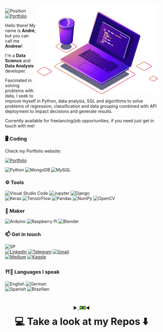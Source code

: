 <img src="https://raw.githubusercontent.com/AndrewLaganaro/AndrewLaganaro/main/images/computer-illustration.png" min-width="400px" max-width="400px" width="400px" align="right" alt="Computador Andrew">

![Position](https://img.shields.io/badge/Data%20Scientist-Maker-blue) [![Portfolio](https://img.shields.io/badge/-Portfolio-blue)](andrewcode.herokuapp.com)
<p align="left">
  Hello there! My name is <b>André</b>, but you can call me <b>Andrew</b>!
  
  I'm a <b>Data Science</b> and <b>Data Analysis</b> developer.
  
  Fascinated in solving problems with data, I seek to improve myself in Python, data analysis, SQL and algorithms to solve problems of regression, classification and data grouping combined with API deployment to impact decisions and generate results.

  Currently available for freelancing/job opportunities, if you need just get in touch with me! 
</p>

### 🖥 Coding
  Check my Portfolio website:
  
  [![Portfolio](https://img.shields.io/badge/-Portfolio-blue)](andrewcode.herokuapp.com)
  
  ![Python](https://img.shields.io/badge/Python-informational?/?style=flat&logo=Python&logoColor=white&color=blue)
  ![MongoDB](https://img.shields.io/badge/MongoDB-informational?/?style=flat&logo=MongoDB&logoColor=white&color=green)
  ![MySQL](https://img.shields.io/badge/MySQL-informational?/?style=flat&logo=MySQL&logoColor=white&color=orange)

### ⚙ Tools

  ![Visual Studio Code](https://img.shields.io/badge/VisualStudioCode-0078d7.svg?&/?style=flat&logo=visual-studio-code&logoColor=white)
  ![Jupyter](https://img.shields.io/badge/Jupyter-%23F37626.svg?&/?style=flat&logo=Jupyter&logoColor=white)
  ![Django](https://img.shields.io/badge/django-%23092E20.svg?&/?style=flat&logo=django&logoColor=white)
  <br>
  ![Keras](https://img.shields.io/badge/Keras-%23D00000.svg?&/?style=flat&logo=Keras&logoColor=white)
  ![TensorFlow](https://img.shields.io/badge/TensorFlow-%23FF6F00.svg?&/?style=flat&logo=TensorFlow&logoColor=white)
  ![Pandas](https://img.shields.io/badge/pandas-%23150458.svg?&/?style=flat&logo=pandas&logoColor=white)
  ![NumPy](https://img.shields.io/badge/numpy-%23013243.svg?&/?style=flat&logo=numpy&logoColor=white)
  ![OpenCV](https://img.shields.io/badge/opencv-%23white.svg?&/?style=flat&logo=opencv&logoColor=white)
  
### 🧪 Maker

  ![Arduino](https://img.shields.io/badge/-Arduino-00979D?/?style=flat&logo=Arduino&logoColor=white)
  ![Raspberry Pi](https://img.shields.io/badge/-RaspberryPi-C51A4A?/?style=flat&logo=Raspberry-Pi)
  ![Blender](https://img.shields.io/badge/blender-%23F5792A.svg?&/?style=flat&logo=blender&logoColor=white)

### 📫 Get in touch
  ![SP](https://img.shields.io/badge/Brazil-São%20Paulo-blue)
  <br>
  [![LinkedIn](https://img.shields.io/badge/LinkedIn-informational?/?style=flat&logo=linkedin&logoColor=white&color=0D76A8)](https://www.linkedin.com/in/andrewlaganaro/)
  [![Telegram](https://img.shields.io/badge/Telegram-informational?/?style=flat&logo=telegram&logoColor=white&color=2CA5E0)](https://t.me/AndrewLaganaro)
  [![Gmail](https://img.shields.io/badge/Gmail-informational?/?style=flat&logo=gmail&logoColor=white&color=D14836)](mailto:andrew.laganaro.dev@gmail.com?subject=[GitHub])
  <br>
  [![Medium](https://img.shields.io/badge/Medium-%23000000.svg?&style=plastic&logo=Medium&logoColor=white)](https://medium.com/@AndrewLaganaro)
  [![Kaggle](https://img.shields.io/badge/-Kaggle-blue?style=plastic)](https://www.kaggle.com/andrewlaganaro)
  
### ⛩📘 Languages I speak
  ![English](https://img.shields.io/badge/English-Fluent-blue?/?style=flat) ![German](https://img.shields.io/badge/German-Basics-orange?/?style=flat)
  <br>
  ![Spanish](https://img.shields.io/badge/Spanish-Intermediate-red?/?style=flat) ![Brazilian](https://img.shields.io/badge/Brazilian-Native-green?/?style=flat)

  <br>
<p align="center">
  ▶<kbd><a href="https://github.com/AndrewLaganaro/AndrewLaganaro/blob/main/translations/README.br.md" alt="Brazilian">
  <img title="Brazilian" alt="Brazilian" src="images/br.jpg" width="20"></a></kbd>◀
</p>  
<p align="center"><font size="+3"><b> 💻 Take a look at my Repos ⬇️ </b></font></p>
